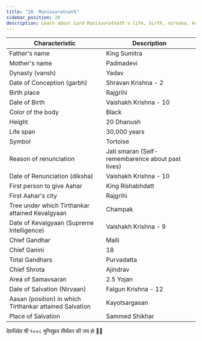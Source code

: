 ```yaml
---
title: "20. Munisuvratnath"
sidebar_position: 20
description: Learn about Lord Munisuvratnath's life, birth, nirvana, kevalgyan, and more.
---
```


| Characteristic | Description |
|---|---|
| Father's name | King Sumitra |
| Mother's name | Padmadevi |
| Dynasty (vansh) | Yadav |
| Date of Conception (garbh) | Shravan Krishna - 2 |
| Birth place | Rajgrihi |
| Date of Birth | Vaishakh Krishna - 10 |
| Color of the body | Black |
| Height | 20 Dhanush |
| Life span | 30,000 years |
| Symbol | Tortoise |
| Reason of renunciation | Jati smaran (Self-remembarence about past lives) |
| Date of Renunciation (diksha) | Vaishakh Krishna - 10 |
| First person to give Aahar | King Rishabhdatt |
| First Aahar's city | Rajgrihi |
| Tree under which Tirthankar attained Kevalgyaan | Champak |
| Date of Kevalgyaan (Supreme Intelligence) | Vaishakh Krishna - 9 |
| Chief Gandhar | Malli |
| Chief Ganini | 18 |
| Total Gandhars | Purvadatta |
| Chief Shrota | Ajindrav |
| Area of Samavsaran | 2.5 Yojan |
| Date of Salvation (Nirvaan) | Falgun Krishna - 12 |
| Aasan (position) in which Tirthankar attained Salvation | Kayotsargasan |
| Place of Salvation | Sammed Shikhar |

<p style={{textAlign: "center", fontWeight: 'bold'}}>देवाधिदेव श्री १००८ मुनिसुव्रत तीर्थंकर की जय हो 🙏🏻</p>